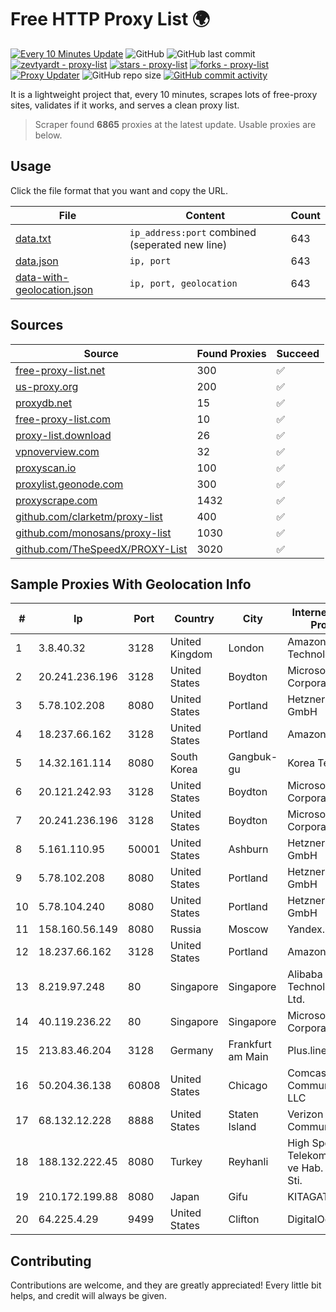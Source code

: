 
# Free HTTP Proxy List 🌍

[![Every 10 Minutes Update](https://github.com/mertguvencli/http-proxy-list/actions/workflows/main.yml/badge.svg?branch=main)](https://github.com/mertguvencli/http-proxy-list/actions/workflows/main.yml)
![GitHub](https://img.shields.io/github/license/mertguvencli/http-proxy-list)
![GitHub last commit](https://img.shields.io/github/last-commit/mertguvencli/http-proxy-list)
[![zevtyardt - proxy-list](https://img.shields.io/static/v1?label=zevtyardt&message=proxy-list&color=blue&logo=github)](https://github.com/zevtyardt/proxy-list "Go to GitHub repo")
[![stars - proxy-list](https://img.shields.io/github/stars/zevtyardt/proxy-list?style=social)](https://github.com/zevtyardt/proxy-list)
[![forks - proxy-list](https://img.shields.io/github/forks/zevtyardt/proxy-list?style=social)](https://github.com/zevtyardt/proxy-list)
[![Proxy Updater](https://github.com/zevtyardt/proxy-list/workflows/Proxy%20Updater/badge.svg)](https://github.com/zevtyardt/proxy-list/actions?query=workflow:"Proxy+Updater")
![GitHub repo size](https://img.shields.io/github/repo-size/zevtyardt/proxy-list)
[![GitHub commit activity](https://img.shields.io/github/commit-activity/m/zevtyardt/proxy-list?logo=commits)](https://github.com/zevtyardt/proxy-list/commits/main)

It is a lightweight project that, every 10 minutes, scrapes lots of free-proxy sites, validates if it works, and serves a clean proxy list.

> Scraper found **6865** proxies at the latest update. Usable proxies are below.

## Usage

Click the file format that you want and copy the URL.

|File|Content|Count|
|----|-------|-----|
|[data.txt](https://raw.githubusercontent.com/mertguvencli/http-proxy-list/main/proxy-list/data.txt)|`ip_address:port` combined (seperated new line)|643|
|[data.json](https://raw.githubusercontent.com/mertguvencli/http-proxy-list/main/proxy-list/data.json)|`ip, port`|643|
|[data-with-geolocation.json](https://raw.githubusercontent.com/mertguvencli/http-proxy-list/main/proxy-list/data-with-geolocation.json)|`ip, port, geolocation`|643|

## Sources

|Source|Found Proxies|Succeed|
|------|-------------|-------|
|[free-proxy-list.net](https://free-proxy-list.net)|300|✅|
|[us-proxy.org](https://www.us-proxy.org)|200|✅|
|[proxydb.net](http://proxydb.net)|15|✅|
|[free-proxy-list.com](https://free-proxy-list.com/?page=&port=&type%5B%5D=http&type%5B%5D=https&up_time=0&search=Search)|10|✅|
|[proxy-list.download](https://www.proxy-list.download/HTTP)|26|✅|
|[vpnoverview.com](https://vpnoverview.com/privacy/anonymous-browsing/free-proxy-servers)|32|✅|
|[proxyscan.io](https://www.proxyscan.io)|100|✅|
|[proxylist.geonode.com](https://proxylist.geonode.com/api/proxy-list?limit=300&page=1&sort_by=lastChecked&sort_type=desc&protocols=http,https)|300|✅|
|[proxyscrape.com](https://api.proxyscrape.com/v2/?request=displayproxies&protocol=http&timeout=10000&country=all&ssl=all&anonymity=all)|1432|✅|
|[github.com/clarketm/proxy-list](https://raw.githubusercontent.com/clarketm/proxy-list/master/proxy-list-raw.txt)|400|✅|
|[github.com/monosans/proxy-list](https://raw.githubusercontent.com/monosans/proxy-list/main/proxies/http.txt)|1030|✅|
|[github.com/TheSpeedX/PROXY-List](https://raw.githubusercontent.com/TheSpeedX/PROXY-List/master/http.txt)|3020|✅|


## Sample Proxies With Geolocation Info

|#|Ip|Port|Country|City|Internet Service Provider|
|-|--|----|-------|----|-------------------------|
|1|3.8.40.32|3128|United Kingdom|London|Amazon Technologies Inc.|
|2|20.241.236.196|3128|United States|Boydton|Microsoft Corporation|
|3|5.78.102.208|8080|United States|Portland|Hetzner Online GmbH|
|4|18.237.66.162|3128|United States|Portland|Amazon.com, Inc.|
|5|14.32.161.114|8080|South Korea|Gangbuk-gu|Korea Telecom|
|6|20.121.242.93|3128|United States|Boydton|Microsoft Corporation|
|7|20.241.236.196|3128|United States|Boydton|Microsoft Corporation|
|8|5.161.110.95|50001|United States|Ashburn|Hetzner Online GmbH|
|9|5.78.102.208|8080|United States|Portland|Hetzner Online GmbH|
|10|5.78.104.240|8080|United States|Portland|Hetzner Online GmbH|
|11|158.160.56.149|8080|Russia|Moscow|Yandex.Cloud LLC|
|12|18.237.66.162|3128|United States|Portland|Amazon.com, Inc.|
|13|8.219.97.248|80|Singapore|Singapore|Alibaba (US) Technology Co., Ltd.|
|14|40.119.236.22|80|Singapore|Singapore|Microsoft Corporation|
|15|213.83.46.204|3128|Germany|Frankfurt am Main|Plus.line AG|
|16|50.204.36.138|60808|United States|Chicago|Comcast Cable Communications, LLC|
|17|68.132.12.228|8888|United States|Staten Island|Verizon Communications|
|18|188.132.222.45|8080|Turkey|Reyhanli|High Speed Telekomunikasyon ve Hab. Hiz. Ltd. Sti.|
|19|210.172.199.88|8080|Japan|Gifu|KITAGATA|
|20|64.225.4.29|9499|United States|Clifton|DigitalOcean, LLC|



## Contributing

Contributions are welcome, and they are greatly appreciated! Every
little bit helps, and credit will always be given.

